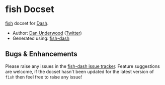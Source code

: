 fish Docset
===========

[fish](http://fishshell.com) docset for [Dash](https://kapeli.com/dash).

* Author: [Dan Underwood](https://github.com/dan-c-underwood) ([Twitter](https://twitter.com/DanCUnderwood))
* Generated using: [fish-dash](https://github.com/dan-c-underwood/fish-dash)

## Bugs & Enhancements

Please raise any issues in the [fish-dash issue tracker](https://github.com/dan-c-underwood/fish-dash/issues). Feature suggestions are welcome, if the docset hasn't been updated for the latest version of `fish` then feel free to raise any issue!
